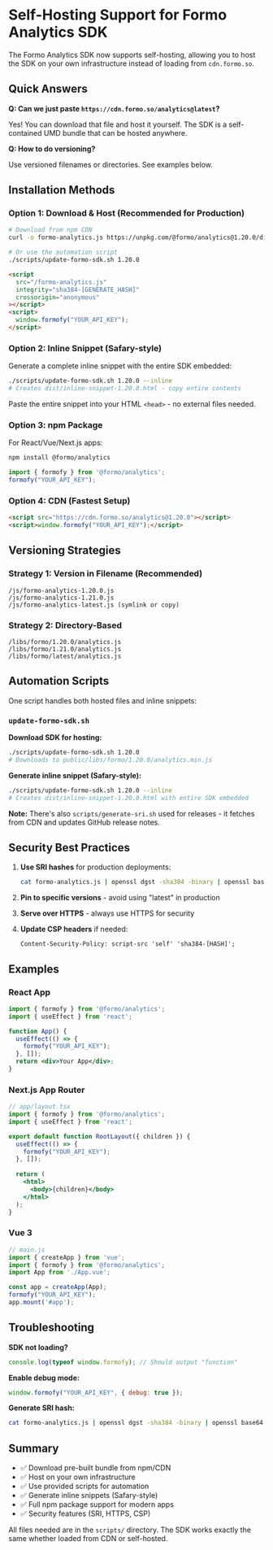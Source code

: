 # Self-Hosting Support for Formo Analytics SDK

The Formo Analytics SDK now supports self-hosting, allowing you to host the SDK on your own infrastructure instead of loading from `cdn.formo.so`.

## Quick Answers

**Q: Can we just paste `https://cdn.formo.so/analytics@latest`?**

Yes! You can download that file and host it yourself. The SDK is a self-contained UMD bundle that can be hosted anywhere.

**Q: How to do versioning?**

Use versioned filenames or directories. See examples below.

## Installation Methods

### Option 1: Download & Host (Recommended for Production)

```bash
# Download from npm CDN
curl -o formo-analytics.js https://unpkg.com/@formo/analytics@1.20.0/dist/index.umd.min.js

# Or use the automation script
./scripts/update-formo-sdk.sh 1.20.0
```

```html
<script 
  src="/formo-analytics.js"
  integrity="sha384-[GENERATE_HASH]"
  crossorigin="anonymous"
></script>
<script>
  window.formofy("YOUR_API_KEY");
</script>
```

### Option 2: Inline Snippet (Safary-style)

Generate a complete inline snippet with the entire SDK embedded:

```bash
./scripts/update-formo-sdk.sh 1.20.0 --inline
# Creates dist/inline-snippet-1.20.0.html - copy entire contents
```

Paste the entire snippet into your HTML `<head>` - no external files needed.

### Option 3: npm Package

For React/Vue/Next.js apps:

```bash
npm install @formo/analytics
```

```javascript
import { formofy } from '@formo/analytics';
formofy("YOUR_API_KEY");
```

### Option 4: CDN (Fastest Setup)

```html
<script src="https://cdn.formo.so/analytics@1.20.0"></script>
<script>window.formofy("YOUR_API_KEY");</script>
```

## Versioning Strategies

### Strategy 1: Version in Filename (Recommended)
```
/js/formo-analytics-1.20.0.js
/js/formo-analytics-1.21.0.js
/js/formo-analytics-latest.js (symlink or copy)
```

### Strategy 2: Directory-Based
```
/libs/formo/1.20.0/analytics.js
/libs/formo/1.21.0/analytics.js
/libs/formo/latest/analytics.js
```

## Automation Scripts

One script handles both hosted files and inline snippets:

### `update-formo-sdk.sh`

**Download SDK for hosting:**
```bash
./scripts/update-formo-sdk.sh 1.20.0
# Downloads to public/libs/formo/1.20.0/analytics.min.js
```

**Generate inline snippet (Safary-style):**
```bash
./scripts/update-formo-sdk.sh 1.20.0 --inline
# Creates dist/inline-snippet-1.20.0.html with entire SDK embedded
```

**Note:** There's also `scripts/generate-sri.sh` used for releases - it fetches from CDN and updates GitHub release notes.

## Security Best Practices

1. **Use SRI hashes** for production deployments:
   ```bash
   cat formo-analytics.js | openssl dgst -sha384 -binary | openssl base64 -A
   ```

2. **Pin to specific versions** - avoid using "latest" in production

3. **Serve over HTTPS** - always use HTTPS for security

4. **Update CSP headers** if needed:
   ```
   Content-Security-Policy: script-src 'self' 'sha384-[HASH]';
   ```

## Examples

### React App
```jsx
import { formofy } from '@formo/analytics';
import { useEffect } from 'react';

function App() {
  useEffect(() => {
    formofy("YOUR_API_KEY");
  }, []);
  return <div>Your App</div>;
}
```

### Next.js App Router
```jsx
// app/layout.tsx
import { formofy } from '@formo/analytics';
import { useEffect } from 'react';

export default function RootLayout({ children }) {
  useEffect(() => {
    formofy("YOUR_API_KEY");
  }, []);
  
  return (
    <html>
      <body>{children}</body>
    </html>
  );
}
```

### Vue 3
```javascript
// main.js
import { createApp } from 'vue';
import { formofy } from '@formo/analytics';
import App from './App.vue';

const app = createApp(App);
formofy("YOUR_API_KEY");
app.mount('#app');
```

## Troubleshooting

**SDK not loading?**
```javascript
console.log(typeof window.formofy); // Should output "function"
```

**Enable debug mode:**
```javascript
window.formofy("YOUR_API_KEY", { debug: true });
```

**Generate SRI hash:**
```bash
cat formo-analytics.js | openssl dgst -sha384 -binary | openssl base64 -A
```

## Summary

- ✅ Download pre-built bundle from npm/CDN
- ✅ Host on your own infrastructure  
- ✅ Use provided scripts for automation
- ✅ Generate inline snippets (Safary-style)
- ✅ Full npm package support for modern apps
- ✅ Security features (SRI, HTTPS, CSP)

All files needed are in the `scripts/` directory. The SDK works exactly the same whether loaded from CDN or self-hosted.

